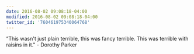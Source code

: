 ```yaml
---
date: 2016-08-02 09:08:18-04:00
modified: 2016-08-02 09:08:18-04:00
twitter_id: '760461975340064768'
---
```


  “This wasn't just plain terrible, this was fancy terrible. This was terrible with raisins in it." - Dorothy Parker